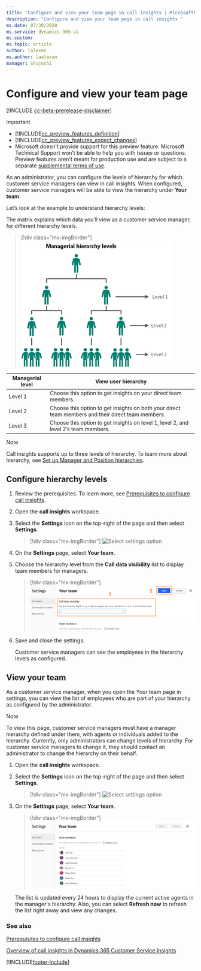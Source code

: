 ```yaml
---
title: "Configure and view your team page in call insights | MicrosoftDocs"
description: "Configure and view your team page in call insights "
ms.date: 07/30/2020
ms.service: dynamics-365-ai
ms.custom: 
ms.topic: article
author: lalexms
ms.author: laalexan
manager: shujoshi 
---
```


# Configure and view your team page

[!INCLUDE [cc-beta-prerelease-disclaimer](../includes/cc-beta-prerelease-disclaimer.md)]

> [!IMPORTANT]
> - [!INCLUDE[cc_preview_features_definition](../includes/cc-preview-features-definition.md)]  
> - [!INCLUDE[cc_preview_features_expect_changes](../includes/cc-preview-features-expect-changes.md)]
> - Microsoft doesn't provide support for this preview feature. Microsoft Technical Support won’t be able to help you with issues or questions. Preview features aren't meant for production use and are subject to a separate [supplemental terms of use](https://go.microsoft.com/fwlink/p/?linkid=870960).

As an administrator, you can configure the levels of hierarchy for which customer service managers can view in call insights. When configured, customer service managers will be able to view the hierarchy under **Your team**.

Let’s look at the example to understand hierarchy levels:

The matrix explains which data you’ll view as a customer service manager, for different hierarchy levels. 

> [!div class="mx-imgBorder"]
> ![Understand managerial hierarchy levels](media/ci-admin-manager-hierarchy-levels.png "Understand managerial hierarchy levels")

| Managerial level	| View user hierarchy |
|-------------------|---------------------|
| Level 1 | Choose this option to get insights on your direct team members. |
| Level 2 | Choose this option to get insights on both your direct team members and their direct team members. |
| Level 3 | Choose this option to get insights on level 1, level 2, and level 2’s team members. |

> [!NOTE]
> Call insights supports up to three levels of hierarchy. To learn more about hierarchy, see [Set up Manager and Position hierarchies](https://docs.microsoft.com/power-platform/admin/hierarchy-security#set-up-manager-and-position-hierarchies).

## Configure hierarchy levels

1.	Review the prerequisites. To learn more, see [Prerequisites to configure call insights](ci-admin-prereqs.md).

2.	Open the **call insights** workspace. 

3.	Select the **Settings** icon on the top-right of the page and then select **Settings**.

    > [!div class="mx-imgBorder"]
    > ![Select settings option](media/ci-app-admin-select-settings.png "Select settings option")

4.	On the **Settings** page, select **Your team**. 

5.	Choose the hierarchy level from the **Call data visibility** list to display team members for managers.

    > [!div class="mx-imgBorder"]
    > ![Choose the hierarchy level](media/ci-admin-configure-team-settings.png "Choose the hierarchy level")

6.	Save and close the settings.

    Customer service managers can see the employees in the hierarchy levels as configured.

## View your team

As a customer service manager, when you open the Your team page in settings, you can view the list of employees who are part of your hierarchy as configured by the administrator. 

> [!NOTE]
> To view this page, customer service managers must have a manager hierarchy defined under them, with agents or individuals added to the hierarchy. Currently, only administrators can change levels of hierarchy. For customer service managers to change it, they should contact an administrator to change the hierarchy on their behalf.

1.	Open the **call insights** workspace. 

2.	Select the **Settings** icon on the top-right of the page and then select **Settings**.

    > [!div class="mx-imgBorder"]
    > ![Select settings option](media/ci-app-admin-select-settings.png "Select settings option")

3.	On the **Settings** page, select **Your team**. 
    
    > [!div class="mx-imgBorder"]
    > ![View your team members](media/ci-admin-view-team-members.png "View your team members")

    The list is updated every 24 hours to display the current active agents in the manager's hierarchy. Also, you can select **Refresh now** to refresh the list right away and view any changes.

### See also

[Prerequisites to configure call insights](ci-admin-prereqs.md)

[Overview of call insights in Dynamics 365 Customer Service Insights](ci-overview.md)


[!INCLUDE[footer-include](../includes/footer-banner.md)]